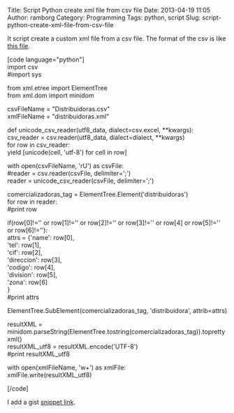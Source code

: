 Title: Script Python create xml file from csv file
Date: 2013-04-19 11:05
Author: ramborg
Category: Programming
Tags: python, script
Slug: script-python-create-xml-file-from-csv-file

It script create a custom xml file from a csv file. The format of the
csv is like [this file][].

[code language="python"]  
import csv  
\#import sys

from xml.etree import ElementTree  
from xml.dom import minidom

csvFileName = "Distribuidoras.csv"  
xmlFileName = "distribuidoras.xml"

def unicode\_csv\_reader(utf8\_data, dialect=csv.excel, \*\*kwargs):  
csv\_reader = csv.reader(utf8\_data, dialect=dialect, \*\*kwargs)  
for row in csv\_reader:  
yield [unicode(cell, 'utf-8') for cell in row]

with open(csvFileName, 'rU') as csvFile:  
\#reader = csv.reader(csvFile, delimiter=';')  
reader = unicode\_csv\_reader(csvFile, delimiter=';')

comercializadoras\_tag = ElementTree.Element('distribuidoras')  
for row in reader:  
\#print row

if(row[0]!='' or row[1]!='' or row[2]!='' or row[3]!='' or row[4] or
row[5]!='' or row[6]!=''):  
attrs = {'name': row[0],  
'tel': row[1],  
'cif': row[2],  
'direccion': row[3],  
'codigo': row[4],  
'division': row[5],  
'zona': row[6]  
}  
\#print attrs

ElementTree.SubElement(comercializadoras\_tag, 'distribuidora',
attrib=attrs)

resultXML =
minidom.parseString(ElementTree.tostring(comercializadoras\_tag)).toprettyxml()  
resultXML\_utf8 = resultXML.encode('UTF-8')  
\#print resultXML\_utf8

with open(xmlFileName, 'w+') as xmlFile:  
xmlFile.write(resultXML\_utf8)

[/code]

I add a gist [snippet link][].

  [this file]: http://blog.ramsys.es/ramborg/wp-content/uploads/2013/04/Distribuidoras.csv
  [snippet link]: https://gist.github.com/ramsys/5419656
